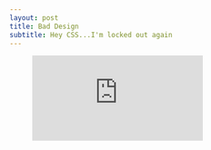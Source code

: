 ```yaml
---
layout: post
title: Bad Design
subtitle: Hey CSS...I'm locked out again
---
```


<figure class="video_container">
  <iframe src="https://drive.google.com/file/d/1wM9H-ojL8E9_8crTq67Xz5XCW6d0nW4P/preview" frameborder="0" allowfullscreen="true"> </iframe>
</figure>
